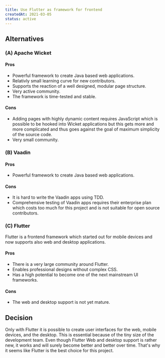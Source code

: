 ```yaml
---
title: Use Flutter as framework for frontend
createdAt: 2021-03-05
status: active
---
```


## Alternatives

### (A) Apache Wicket

#### Pros

- Powerful framework to create Java based web applications.
- Relativly small learning curve for new contributors.
- Supports the reaction of a well designed, modular page structure.
- Very active community.
- The framework is time-tested and stable.

#### Cons

- Adding pages with highly dynamic content requires JavaScript which is possible to be hooked into Wicket applications but this gets more and more complicated and thus goes against the goal of maximum simplicity of the source code. 
- Very small community.

### (B) Vaadin

#### Pros

- Powerful framework to create Java based web applications.

#### Cons

- It is hard to write the Vaadin apps using TDD.
- Comprehensive testing of Vaadin apps requires their enterprise plan which costs too much for this project and is not suitable for open source contributors.

### (C) Flutter

Flutter is a frontend framework which started out for mobile devices and now supports also web and desktop applications.

#### Pros

- There is a very large community around Flutter.
- Enables professional designs without complex CSS.
- Has a high potential to become one of the next mainstream UI frameworks.

#### Cons

- The web and desktop support is not yet mature.


## Decision

Only with Flutter it is possible to create user interfaces for the web, mobile devices, and the desktop.
This is essential because of the tiny size of the development team.
Even though Flutter Web and desktop support is rather new, it works and will surely become better and better over time.
That's why it seems like Flutter is the best choice for this project.
